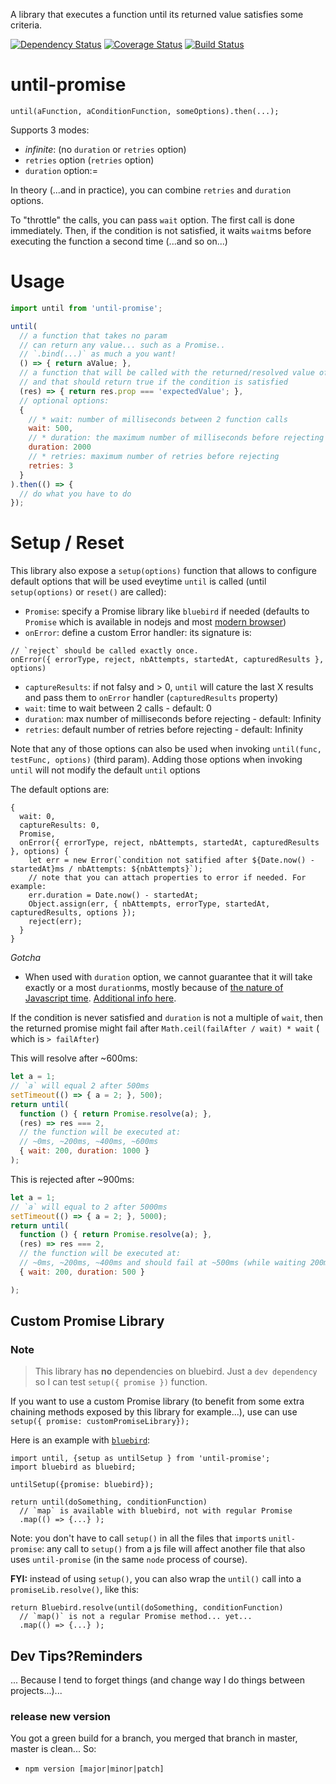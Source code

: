 A library that executes a function until its returned value satisfies some criteria.

[![Dependency Status](https://david-dm.org/saadtazi/until-promise.svg)](https://david-dm.org/saadtazi/until-promise) [![Coverage Status](https://coveralls.io/repos/github/saadtazi/until-promise/badge.svg?branch=master)](https://coveralls.io/github/saadtazi/until-promise?branch=master) [![Build Status](https://travis-ci.org/saadtazi/until-promise.svg)](https://travis-ci.org/saadtazi/until-promise)

# until-promise

```
until(aFunction, aConditionFunction, someOptions).then(...);
```

Supports 3 modes:
* *infinite*: (no `duration` or `retries` option)
* `retries` option (`retries` option)
* `duration` option:=

In theory (...and in practice), you can combine `retries` and `duration` options.

To "throttle" the calls, you can pass `wait` option. The first call is done immediately. Then, if the condition is not satisfied, it waits `wait`ms before executing the function a second time (...and so on...)

# Usage

```js
import until from 'until-promise';

until(
  // a function that takes no param
  // can return any value... such as a Promise..
  // `.bind(...)` as much a you want!
  () => { return aValue; },
  // a function that will be called with the returned/resolved value of the first function
  // and that should return true if the condition is satisfied
  (res) => { return res.prop === 'expectedValue'; },
  // optional options:
  {
    // * wait: number of milliseconds between 2 function calls
    wait: 500,
    // * duration: the maximum number of milliseconds before rejecting
    duration: 2000
    // * retries: maximum number of retries before rejecting
    retries: 3
  }
).then(() => {
  // do what you have to do
});
```

# Setup / Reset

This library also expose a `setup(options)` function that allows to configure default options that will be used eveytime `until` is called (until `setup(options)` or `reset()` are called):
* `Promise`: specify a Promise library like `bluebird` if needed (defaults to `Promise` which is available in nodejs and most [modern browser](http://caniuse.com/#search=promise))
* `onError`: define a custom Error handler: its signature is:
```
// `reject` should be called exactly once.
onError({ errorType, reject, nbAttempts, startedAt, capturedResults }, options)
```
* `captureResults`: if not falsy and > 0, `until` will cature the last X results and pass them to `onError` handler (`capturedResults` property)
* `wait`: time to wait between 2 calls - default: 0
* `duration`: max number of milliseconds before rejecting - default: Infinity
* `retries`: default number of retries before rejecting - default: Infinity


Note that any of those options can also be used when invoking `until(func, testFunc, options)` (third param). Adding those options when invoking `until` will not modify the default `until` options

The default options are:
```
{
  wait: 0,
  captureResults: 0,
  Promise,
  onError({ errorType, reject, nbAttempts, startedAt, capturedResults }, options) {
    let err = new Error(`condition not satified after ${Date.now() - startedAt}ms / nbAttempts: ${nbAttempts}`);
    // note that you can attach properties to error if needed. For example:
    err.duration = Date.now() - startedAt;
    Object.assign(err, { nbAttempts, errorType, startedAt, capturedResults, options });
    reject(err);
  }
}
```
*Gotcha*
* When used with `duration` option, we cannot guarantee that it will take exactly or a most `duration`ms, mostly because of [the nature of Javascript time](http://ejohn.org/blog/accuracy-of-javascript-time/). [Additional info here](https://developer.mozilla.org/en-US/docs/Web/API/WindowTimers/setTimeout#Notes).

If the condition is never satisfied and `duration` is not a multiple of `wait`,
then the returned promise might fail after `Math.ceil(failAfter / wait) * wait` ( which is `> failAfter`)


This will resolve after ~600ms:
```js
let a = 1;
// `a` will equal 2 after 500ms
setTimeout(() => { a = 2; }, 500);
return until(
  function () { return Promise.resolve(a); },
  (res) => res === 2,
  // the function will be executed at:
  // ~0ms, ~200ms, ~400ms, ~600ms
  { wait: 200, duration: 1000 }
);
```

This is rejected after ~900ms:
```js
let a = 1;
// `a` will equal to 2 after 5000ms
setTimeout(() => { a = 2; }, 5000);
return until(
  function () { return Promise.resolve(a); },
  (res) => res === 2,
  // the function will be executed at:
  // ~0ms, ~200ms, ~400ms and should fail at ~500ms (while waiting 200ms before doing the 4th call)
  { wait: 200, duration: 500 }

);
```

## Custom Promise Library

### Note

> This library has **no** dependencies on bluebird. Just a `dev dependency` so I can test `setup({ promise })` function.

If you want to use a custom Promise library (to benefit
from some extra chaining methods exposed by this library for example...),
use can use `setup({ promise: customPromiseLibrary});`

Here is an example with [`bluebird`](http://bluebirdjs.com/docs/getting-started.html):

```
import until, {setup as untilSetup } from 'until-promise';
import bluebird as bluebird;

untilSetup({promise: bluebird});

return until(doSomething, conditionFunction)
  // `map` is available with bluebird, not with regular Promise
  .map(() => {...} );
```

Note: you don't have to call `setup()` in all the files that `import`s `unitl-promise`: any call to `setup()` from a js file will affect another file that also uses `until-promise` (in the same `node` process of course).

**FYI:** instead of using `setup()`, you can also wrap the `until()` call into a `promiseLib.resolve()`, like this:

```
return Bluebird.resolve(until(doSomething, conditionFunction)
  // `map()` is not a regular Promise method... yet...
  .map(() => {...} );
```

## Dev Tips?Reminders

... Because I tend to forget things (and change way I do things between projects...)...

### release new version

You got a green build for a branch, you merged that branch in master, master is clean... So:
* `npm version [major|minor|patch]`
